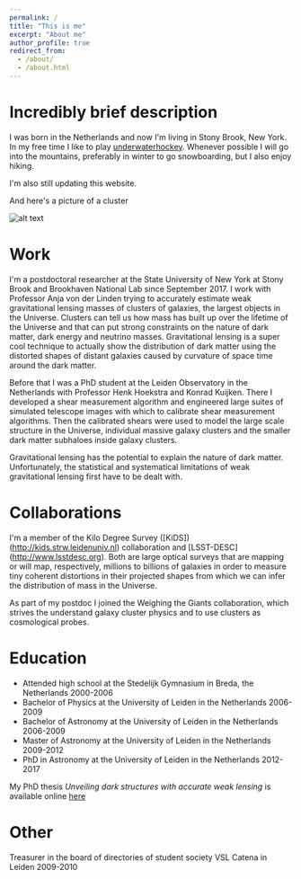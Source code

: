 ```yaml
---
permalink: /
title: "This is me"
excerpt: "About me"
author_profile: true
redirect_from: 
  - /about/
  - /about.html
---
```



Incredibly brief description
======

I was born in the Netherlands and now I'm living in Stony Brook, New York. In my free time I like to play [underwaterhockey](https://www.youtube.com/results?search_query=underwaterhockey). Whenever possible I will go into the mountains, preferably in winter to go snowboarding, but I also enjoy hiking.

I'm also still updating this website.

And here's a picture of a cluster

![alt text](rherbonnet.github.io/blob/master/A2259.jpg "Logo Title Text 1")



Work
======
I'm a postdoctoral researcher at the State University of New York at Stony Brook and Brookhaven National Lab since September 2017.
I work with Professor Anja von der Linden trying to accurately estimate weak gravitational lensing masses of clusters of galaxies, the largest objects in the Universe. Clusters can tell us how mass has built up over the lifetime of the Universe and that can put strong constraints on the nature of dark matter, dark energy and neutrino masses. Gravitational lensing is a super cool technique to actually show the distribution of dark matter using the distorted shapes of distant galaxies caused by curvature of space time around the dark matter.

Before that I was a PhD student at the Leiden Observatory in the Netherlands with Professor Henk Hoekstra and Konrad Kuijken. There I developed a shear measurement algorithm and engineered large suites of simulated telescope images with which to calibrate shear measurement algorithms. Then the calibrated shears were used to model the large scale structure in the Universe, individual massive galaxy clusters and the smaller dark matter subhaloes inside galaxy clusters.

Gravitational lensing has the potential to explain the nature of dark matter. Unfortunately, the statistical and systematical limitations of weak gravitational lensing first have to be dealt with.


Collaborations
======

I'm a member of the Kilo Degree Survey ([KiDS]) (http://kids.strw.leidenuniv.nl) collaboration and [LSST-DESC] (http://www.lsstdesc.org). Both are large optical surveys that are mapping or will map, respectively, millions to billions of galaxies in order to measure tiny coherent distortions in their projected shapes from which we can infer the distribution of mass in the Universe.

As part of my postdoc I joined the Weighing the Giants collaboration, which strives the understand galaxy cluster physics and to use clusters as cosmological probes.


Education
======
* Attended high school at the Stedelijk Gymnasium in Breda, the Netherlands 2000-2006 
* Bachelor of Physics at the University of Leiden in the Netherlands 2006-2009 
* Bachelor of Astronomy at the University of Leiden in the Netherlands 2006-2009 
* Master of Astronomy at the University of Leiden in the Netherlands 2009-2012 
* PhD in Astronomy at the University of Leiden in the Netherlands 2012-2017

My PhD thesis *Unveiling dark structures with accurate weak lensing* is available online [here](https://openaccess.leidenuniv.nl/handle/1887/55951)


Other
======

Treasurer in the board of directories of student society VSL Catena in Leiden 2009-2010
